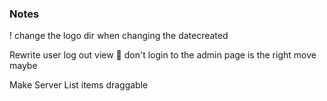 ### Notes



! change the logo dir when changing the datecreated

Rewrite user log out view  👀
    don't login to the admin page is the right move maybe
    
Make Server List items draggable  